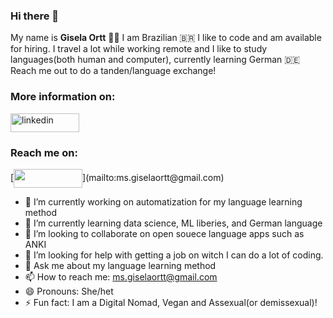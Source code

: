### Hi there 👋

My name is **Gisela Ortt** 🙆‍♀️ I am Brazilian 🇧🇷 I like to code and am available for hiring.
I travel a lot while working remote and I like to study languages(both human and computer), currently learning German 🇩🇪 Reach me out to do a tanden/language exchange!


 <div>
 <h3 align="left"> More information on: </h3> 
 <a href="https://www.linkedin.com/in/gisela-ortt-2bb40a196/" target="blank"><img align="center" src="https://img.shields.io/badge/LinkedIn-0077B5?style=for-the-badge&logo=linkedin&logoColor=white" alt="linkedin" height="30" width="110" /></a>
  
<h3 align="left"> Reach me on: </h3>  
[<img src="https://img.shields.io/badge/Gmail-D14836?style=for-the-badge&logo=gmail&logoColor=white" height="30" width="110" align ="center">](mailto:ms.giselaortt@gmail.com)
<br> 
</div>





- 🔭 I’m currently working on automatization for my language learning method
- 🌱 I’m currently learning data science, ML liberies, and German language
- 👯 I’m looking to collaborate on open souece language apps such as ANKI
- 🤔 I’m looking for help with getting a job on witch I can do a lot of coding.
- 💬 Ask me about my language learning method
- 📫 How to reach me: ms.giselaortt@gmail.com
- 😄 Pronouns: She/het
- ⚡ Fun fact: I am a Digital Nomad, Vegan and Assexual(or demissexual)!
